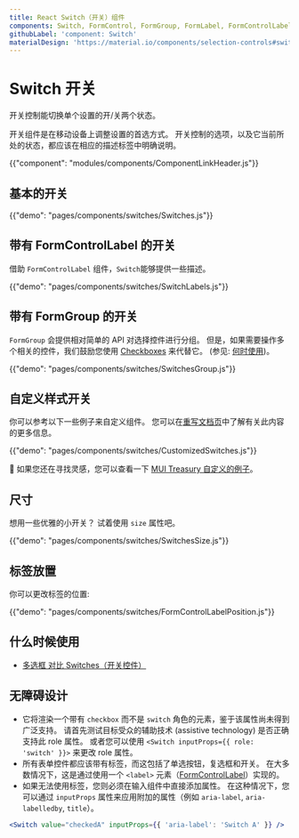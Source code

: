 ```yaml
---
title: React Switch（开关）组件
components: Switch, FormControl, FormGroup, FormLabel, FormControlLabel
githubLabel: 'component: Switch'
materialDesign: 'https://material.io/components/selection-controls#switches'
---
```


# Switch 开关

<p class="description">开关控制能切换单个设置的开/关两个状态。</p>

开关组件是在移动设备上调整设置的首选方式。 开关控制的选项，以及它当前所处的状态，都应该在相应的描述标签中明确说明。

{{"component": "modules/components/ComponentLinkHeader.js"}}

## 基本的开关

{{"demo": "pages/components/switches/Switches.js"}}

## 带有 FormControlLabel 的开关

借助 `FormControlLabel` 组件，`Switch`能够提供一些描述。

{{"demo": "pages/components/switches/SwitchLabels.js"}}

## 带有 FormGroup 的开关

`FormGroup` 会提供相对简单的 API 对选择控件进行分组。 但是，如果需要操作多个相关的控件，我们鼓励您使用 [Checkboxes](/components/checkboxes/) 来代替它。 (参见: [何时使用](#when-to-use))。

{{"demo": "pages/components/switches/SwitchesGroup.js"}}

## 自定义样式开关

你可以参考以下一些例子来自定义组件。 您可以在[重写文档页](/customization/components/)中了解有关此内容的更多信息。

{{"demo": "pages/components/switches/CustomizedSwitches.js"}}

🎨 如果您还在寻找灵感，您可以查看一下 [MUI Treasury 自定义的例子](https://mui-treasury.com/components/button)。

## 尺寸

想用一些优雅的小开关？ 试着使用 `size` 属性吧。

{{"demo": "pages/components/switches/SwitchesSize.js"}}

## 标签放置

你可以更改标签的位置:

{{"demo": "pages/components/switches/FormControlLabelPosition.js"}}

## 什么时候使用

- [多选框 对比 Switches（开关控件）](https://uxplanet.org/checkbox-vs-toggle-switch-7fc6e83f10b8)

## 无障碍设计

- 它将渲染一个带有 `checkbox` 而不是 `switch` 角色的元素，鉴于该属性尚未得到广泛支持。 请首先测试目标受众的辅助技术 (assistive technology) 是否正确支持此 role 属性。 或者您可以使用 `<Switch inputProps={{ role: 'switch' }}>` 来更改 role 属性。
- 所有表单控件都应该带有标签，而这包括了单选按钮，复选框和开关。 在大多数情况下，这是通过使用一个 `<label>` 元素（[FormControlLabel](/api/form-control-label/)）实现的。
- 如果无法使用标签，您则必须在输入组件中直接添加属性。 在这种情况下，您可以通过 `inputProps` 属性来应用附加的属性（例如 `aria-label`, `aria-labelledby`, `title`）。

```jsx
<Switch value="checkedA" inputProps={{ 'aria-label': 'Switch A' }} />
```
